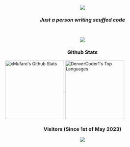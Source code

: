 <p align="center"> <img src="https://capsule-render.vercel.app/api?type=Waving&color=timeGradient&height=200&animation=fadeIn&section=header&text=Mufaro&fontSize=40"> </p>

<h3 align="center"><i>Just a person writing scuffed code</i></h3>
<br>

<p align="center">
	<img src="https://skillicons.dev/icons?i=js,python,nodejs,ts,git,rust" />
</p>

<h3 align="center">Github Stats</h3>
<a href="https://github.com/anuraghazra/github-readme-stats"><img align="center" alt="xMufaro's Github Stats" src="https://github-readme-stats.vercel.app/api/?username=xMufaro&show_icons=true&include_all_commits=true&count_private=true&theme=react&hide_border=true&bg_color=1F222E&title_color=F85D7F&icon_color=F8D866" height="192px"/>
</a>
<a href="https://github.com/anuraghazra/github-readme-stats"><img align="center" alt="DenverCoder1's Top Languages" src="https://github-readme-stats.vercel.app/api/top-langs/?username=xMufaro&langs_count=8&layout=compact&theme=react&hide_border=true&bg_color=1F222E&title_color=F85D7F&icon_color=F8D866&hide=Jupyter%20Notebook,Roff" height="192px"/></a>

<br>
<h3 align="center">Visitors (Since 1st of May 2023)</h3>
<p align="center">
	<img src="https://count.getloli.com/get/@xMufaro?theme=rule34"> <br/>
<p>
